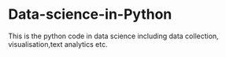 # Data-science-in-Python
This is the python code in data science including data collection, visualisation,text analytics etc.
